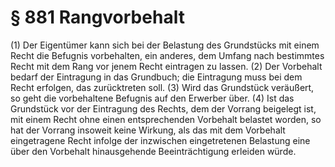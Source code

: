 # § 881 Rangvorbehalt
(1) Der Eigentümer kann sich bei der Belastung des Grundstücks mit einem Recht die Befugnis vorbehalten, ein anderes, dem Umfang nach bestimmtes Recht mit dem Rang vor jenem Recht eintragen zu lassen.
(2) Der Vorbehalt bedarf der Eintragung in das Grundbuch; die Eintragung muss bei dem Recht erfolgen, das zurücktreten soll.
(3) Wird das Grundstück veräußert, so geht die vorbehaltene Befugnis auf den Erwerber über.
(4) Ist das Grundstück vor der Eintragung des Rechts, dem der Vorrang beigelegt ist, mit einem Recht ohne einen entsprechenden Vorbehalt belastet worden, so hat der Vorrang insoweit keine Wirkung, als das mit dem Vorbehalt eingetragene Recht infolge der inzwischen eingetretenen Belastung eine über den Vorbehalt hinausgehende Beeinträchtigung erleiden würde.
